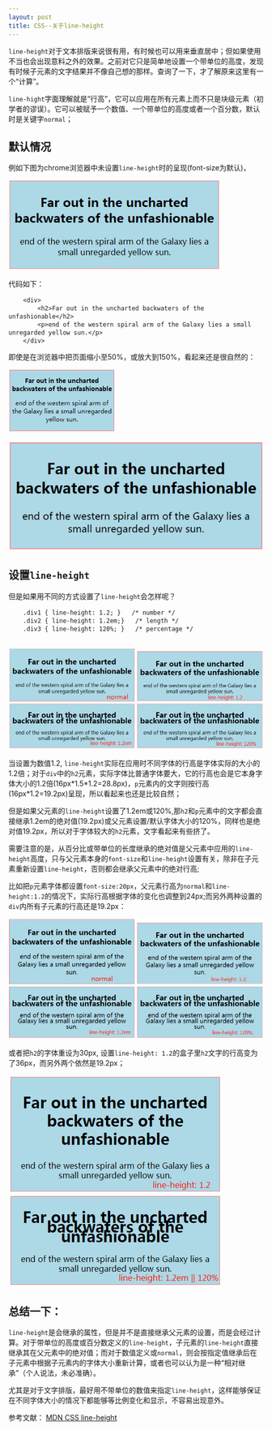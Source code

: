 ```yaml
---
layout: post
title: CSS--关于line-height
---
```


`line-height`对于文本排版来说很有用，有时候也可以用来垂直居中；但如果使用不当也会出现意料之外的效果。之前对它只是简单地设置一个带单位的高度，发现有时候子元素的文字结果并不像自己想的那样。查询了一下，才了解原来这里有一个“计算”。

`line-hight`字面理解就是“行高”，它可以应用在所有元素上而不只是块级元素（初学者的谬误）。它可以被赋予一个数值、一个带单位的高度或者一个百分数，默认时是关键字`normal`；

## 默认情况
例如下图为chrome浏览器中未设置`line-height`时的呈现(font-size为默认)，

![normal](images/line-height-1-0.png)

代码如下：
```
    <div>
        <h2>Far out in the uncharted backwaters of the unfashionable</h2> 
        <p>end of the western spiral arm of the Galaxy lies a small unregarded yellow sun.</p>
    </div>

```
即使是在浏览器中把页面缩小至50%，或放大到150%，看起来还是很自然的：

![normal](images/line-height-1-1.png)

![normal](images/line-height-1-2.png)

## 设置`line-height`
但是如果用不同的方式设置了`line-height`会怎样呢？

```
    .div1 { line-height: 1.2; }   /* number */ 
    .div2 { line-height: 1.2em;}   /* length */ 
    .div3 { line-height: 120%; }   /* percentage */
    
```

![line-height in different value](images/line-height-2-0.png)


当设置为数值1.2, `line-height`实际在应用时不同字体的行高是字体实际的大小的1.2倍；对于`div`中的`h2`元素，实际字体比普通字体要大，它的行高也会是它本身字体大小的1.2倍(16px\*1.5\*1.2=28.8px)，`p`元素内的文字则按行高(16px\*1.2=19.2px)呈现，所以看起来也还是比较自然；

但是如果父元素的`line-height`设置了1.2em或120%,那`h2`和`p`元素中的文字都会直接继承1.2em的绝对值(19.2px)或父元素设置/默认字体大小的120%，同样也是绝对值19.2px，所以对于字体较大的`h2`元素，文字看起来有些挤了。

需要注意的是，从百分比或带单位的长度继承的绝对值是父元素中应用的`line-height`高度，只与父元素本身的`font-size`和`line-height`设置有关，除非在子元素重新设置`line-height`，否则都会继承父元素中的绝对行高;

比如把`p`元素字体都设置`font-size:20px`，父元素行高为`normal`和`line-height:1.2`的情况下，实际行高根据字体的变化也调整到24px;而另外两种设置的`div`内所有子元素的行高还是19.2px：

![line-height in different value](images/line-height-2-1.png)

或者把`h2`的字体重设为30px, 设置`line-height: 1.2`的盒子里`h2`文字的行高变为了36px，而另外两个依然是19.2px；

![line-height in different value](images/line-height-2-2.png)


## 总结一下：
`line-height`是会继承的属性，但是并不是直接继承父元素的设置，而是会经过计算。对于带单位的高度或百分数定义的`line-height`，子元素的`line-height`直接继承其在父元素中的绝对值；而对于数值定义或`normal`，则会按指定值继承后在子元素中根据子元素内的字体大小重新计算，或者也可以认为是一种“相对继承”（个人说法，未必准确）。

尤其是对于文字排版，最好用不带单位的数值来指定`line-height`，这样能够保证在不同字体大小的情况下都能够等比例变化和显示，不容易出现意外。

参考文献：
    [MDN CSS line-height](https://developer.mozilla.org/en-US/docs/Web/CSS/line-height)